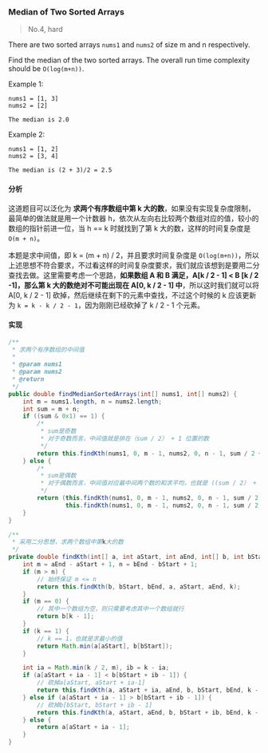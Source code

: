 ### Median of Two Sorted Arrays

> No.4, hard

There are two sorted arrays `nums1` and `nums2` of size m and n respectively.

Find the median of the two sorted arrays. The overall run time complexity should be `O(log(m+n))`.

Example 1:

```
nums1 = [1, 3]
nums2 = [2]

The median is 2.0
```

Example 2:

```
nums1 = [1, 2]
nums2 = [3, 4]

The median is (2 + 3)/2 = 2.5
```

#### 分析

这道题目可以泛化为 __求两个有序数组中第 k 大的数__，如果没有实现复杂度限制，最简单的做法就是用一个计数器 h，依次从左向右比较两个数组对应的值，较小的数组的指针前进一位，当 h == k 时就找到了第 k 大的数，这样的时间复杂度是 `O(m + n)`。

本题是求中间值，即 k = (m + n) / 2，并且要求时间复杂度是 `O(log(m+n))`，所以上述思想不符合要求，不过看这样的时间复杂度要求，我们就应该想到是要用二分查找去做。这里需要考虑一个思路，__如果数组 A 和 B 满足，A[k / 2 - 1] < B [k / 2 -1]，那么第 k 大的数绝对不可能出现在 A[0, k / 2 - 1] 中__，所以这时我们就可以将 A[0, k / 2 - 1] 砍掉，然后继续在剩下的元素中查找，不过这个时候的 k 应该更新为 `k = k - k / 2 - 1`，因为刚刚已经砍掉了 k / 2 - 1 个元素。

#### 实现

```java
/**
 * 求两个有序数组的中间值
 *
 * @param nums1
 * @param nums2
 * @return
 */
public double findMedianSortedArrays(int[] nums1, int[] nums2) {
    int m = nums1.length, n = nums2.length;
    int sum = m + n;
    if ((sum & 0x1) == 1) {
        /*
         * sum是奇数
         * 对于奇数而言，中间值就是排在（sum / 2） + 1 位置的数
         */
        return this.findKth(nums1, 0, m - 1, nums2, 0, n - 1, sum / 2 + 1);
    } else {
        /*
         * sum是偶数
         * 对于偶数而言，中间值对应最中间两个数的和求平均，也就是 ((sum / 2） + (sum / 2 + 1)) / 2.0
         */
        return (this.findKth(nums1, 0, m - 1, nums2, 0, n - 1, sum / 2) +
                this.findKth(nums1, 0, m - 1, nums2, 0, n - 1, sum / 2 + 1)) / 2.0;
    }
}

/**
 * 采用二分思想，求两个数组中第k大的数
 */
private double findKth(int[] a, int aStart, int aEnd, int[] b, int bStart, int bEnd, int k) {
    int m = aEnd - aStart + 1, n = bEnd - bStart + 1;
    if (m > n) {
        // 始终保证 m <= n
        return this.findKth(b, bStart, bEnd, a, aStart, aEnd, k);
    }
    if (m == 0) {
        // 其中一个数组为空，则只需要考虑其中一个数组就行
        return b[k - 1];
    }
    if (k == 1) {
        // k == 1，也就是求最小的值
        return Math.min(a[aStart], b[bStart]);
    }

    int ia = Math.min(k / 2, m), ib = k - ia;
    if (a[aStart + ia - 1] < b[bStart + ib - 1]) {
        // 砍掉a[aStart, aStart + ia-1]
        return this.findKth(a, aStart + ia, aEnd, b, bStart, bEnd, k - ia);
    } else if (a[aStart + ia - 1] > b[bStart + ib - 1]) {
        // 砍掉b[bStart, bStart + ib - 1]
        return this.findKth(a, aStart, aEnd, b, bStart + ib, bEnd, k - ib);
    } else {
        return a[aStart + ia - 1];
    }
}
```
